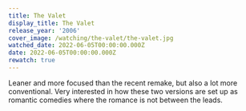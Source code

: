 ```yaml
---
title: The Valet
display_title: The Valet
release_year: '2006'
cover_image: /watching/the-valet/the-valet.jpg
watched_date: 2022-06-05T00:00:00.000Z
date: 2022-06-05T00:00:00.000Z
rewatch: true
---
```

Leaner and more focused than the recent remake, but also a lot more conventional. Very interested in how these two versions are set up as romantic comedies where the romance is not between the leads.
